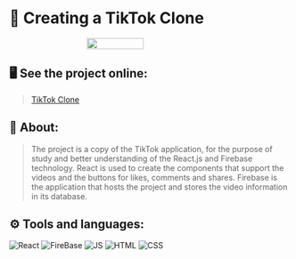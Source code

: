 # 📱 Creating a TikTok Clone<br/>
<div style="display: flex; justify-content: center; align-items: center; flexbox: column">
<img src="https://github.com/NeveScript/TikTok-Clone-With-React/assets/123518676/4f13c093-cc16-4043-b57d-402de1fcd58e" style="width: 45%; height: 35%" /><br/>
</div>

## 🖥 See the project online:
> [TikTok Clone](https://tiktok-clone-5585d.web.app)

## 🔎 About:<br>

> The project is a copy of the TikTok application, for the purpose of study and better understanding of the React.js and Firebase technology. React is used to create the components that support the videos and the buttons for likes, comments and shares. Firebase is the application that hosts the project and stores the video information in its database.

## ⚙ Tools and languages:

![React](https://img.shields.io/badge/React-white?style=for-the-badge&logo=react&logoColor=blue)
![FireBase](https://img.shields.io/badge/FireBase-yellow?style=for-the-badge&logo=firebase&logoColor=black)
![JS](https://img.shields.io/badge/JavaScript-yellow?style=for-the-badge&logo=javascript&logoColor=white)
![HTML](https://img.shields.io/badge/Html-red?style=for-the-badge&logo=html&logoColor=white)
![CSS](https://img.shields.io/badge/CSS-blue?style=for-the-badge&logo=css&logoColor=white)

